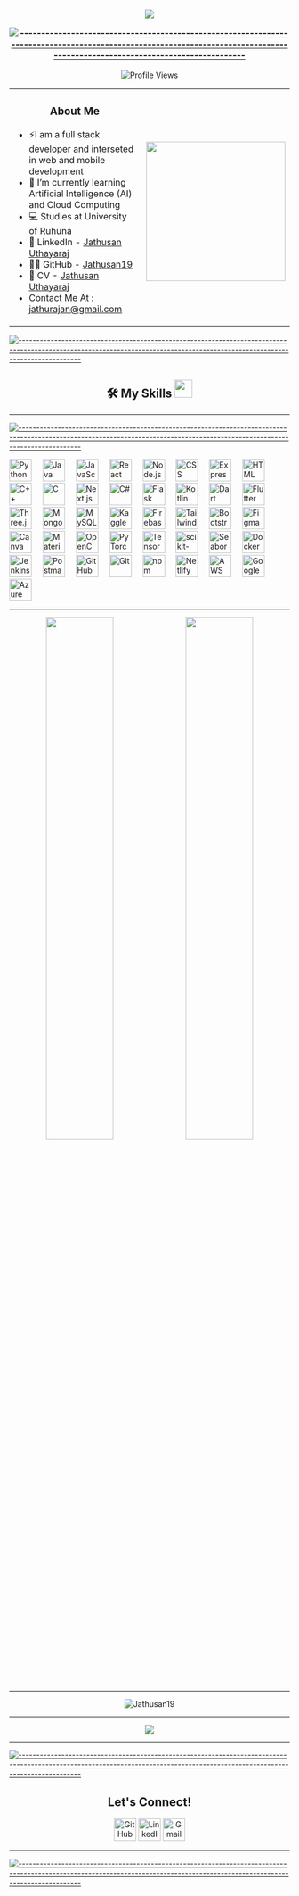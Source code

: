 <table align="center" width=700></table>



<h3 align="center"><img src="https://readme-typing-svg.herokuapp.com?lines=Thank+You+for+taking+time+to+view+my+GitHub+Profile...&center=true&width=700&height=45">

[![-----------------------------------------------------------------------------------------------------------------------------------------------------------------------------](
https://raw.githubusercontent.com/andreasbm/readme/master/assets/lines/aqua.png)](https://github.com/BaseMax?tab=repositories)

</h3> <p align="center"> <img src="https://komarev.com/ghpvc/?username=Jathusan19&label=Profile%20views&color=0e75b6&style=flat" alt="Profile Views" /> </p>

<table align="center">
<tr border="none">
<td height="100%" align="left">
<h3 align="center"> About Me </h3>

- ⚡️I am a full stack developer and interseted in web and mobile development
- 🌱 I’m currently learning Artificial Intelligence (AI) and Cloud Computing
- 💻 Studies at University of Ruhuna
- 📌 LinkedIn - [Jathusan Uthayaraj](https://www.linkedin.com/in/jathusan-uthayaraj-20b7631a6/)
- 👨‍💻 GitHub - [Jathusan19](https://github.com/Jathusan19)
- 📄 CV - [Jathusan Uthayaraj](./Jathusan%20Uthayaraj%20-CV.pdf)
- Contact Me At : jathurajan@gmail.com 

</td>
<td height="100%" align="left">

<picture> <img align="right" src="https://github.com/7oSkaaa/7oSkaaa/blob/main/Images/Right_Side.gif?raw=true" width=250px></picture>

</td>
</tr>
</table>

[![-----------------------------------------------------------------------------------------------------------------------------------------------------------------------------](
https://raw.githubusercontent.com/andreasbm/readme/master/assets/lines/aqua.png)](https://github.com/BaseMax?tab=repositories)

<h2 align="center"> 🛠️ My Skills <img src="https://media2.giphy.com/media/QssGEmpkyEOhBCb7e1/giphy.gif?cid=ecf05e47a0n3gi1bfqntqmob8g9aid1oyj2wr3ds3mg700bl&rid=giphy.gif" width=32px> </h2>

---

[![-----------------------------------------------------------------------------------------------------------------------------------------------------------------------------](
https://raw.githubusercontent.com/andreasbm/readme/master/assets/lines/aqua.png)](https://github.com/BaseMax?tab=repositories)

<div align="left">
  <img src="https://skillicons.dev/icons?i=py" height="40" alt="Python" />
  <img width="12" />
  <img src="https://skillicons.dev/icons?i=java" height="40" alt="Java" />
  <img width="12" />
  <img src="https://skillicons.dev/icons?i=js" height="40" alt="JavaScript" />
  <img width="12" />
  <img src="https://skillicons.dev/icons?i=react" height="40" alt="React" />
  <img width="12" />
  <img src="https://skillicons.dev/icons?i=nodejs" height="40" alt="Node.js" />
  <img width="12" />
  <img src="https://skillicons.dev/icons?i=css" height="40" alt="CSS" />
  <img width="12" />
  <img src="https://skillicons.dev/icons?i=express" height="40" alt="Express" />
  <img width="12" />
  <img src="https://skillicons.dev/icons?i=html" height="40" alt="HTML" />
  <img width="12" />
  <img src="https://skillicons.dev/icons?i=cpp" height="40" alt="C++" />
  <img width="12" />
  <img src="https://skillicons.dev/icons?i=c" height="40" alt="C" />
  <img width="12" />
  <img src="https://skillicons.dev/icons?i=nextjs" height="40" alt="Next.js" />
  <img width="12" />
  <img src="https://skillicons.dev/icons?i=cs" height="40" alt="C#" />
  <img width="12" />
  <img src="https://skillicons.dev/icons?i=flask" height="40" alt="Flask" />
  <img width="12" />
  <img src="https://skillicons.dev/icons?i=kotlin" height="40" alt="Kotlin" />
  <img width="12" />
  <img src="https://skillicons.dev/icons?i=dart" height="40" alt="Dart" />
  <img width="12" />
  <img src="https://skillicons.dev/icons?i=flutter" height="40" alt="Flutter" />
  <img width="12" />
  <img src="https://skillicons.dev/icons?i=threejs" height="40" alt="Three.js" />
  <img width="12" />
  <img src="https://skillicons.dev/icons?i=mongodb" height="40" alt="MongoDB" />
  <img width="12" />
  <img src="https://skillicons.dev/icons?i=mysql" height="40" alt="MySQL" />
  <img width="12" />
  <img src="https://cdn.simpleicons.org/kaggle/20BEFF" height="40" alt="Kaggle" />
  <img width="12" />
  <img src="https://skillicons.dev/icons?i=firebase" height="40" alt="Firebase" />
  <img width="12" />
  <img src="https://skillicons.dev/icons?i=tailwind" height="40" alt="Tailwind CSS" />
  <img width="12" />
  <img src="https://cdn.simpleicons.org/bootstrap/7952B3" height="40" alt="Bootstrap" />
  <img width="12" />
  <img src="https://skillicons.dev/icons?i=figma" height="40" alt="Figma" />
  <img width="12" />
  <img src="https://cdn.simpleicons.org/canva/00C4CC" height="40" alt="Canva" />
  <img width="12" />
  <img src="https://skillicons.dev/icons?i=materialui" height="40" alt="Material-UI" />
  <img width="12" />
  <img src="https://skillicons.dev/icons?i=opencv" height="40" alt="OpenCV" />
  <img width="12" />
  <img src="https://skillicons.dev/icons?i=pytorch" height="40" alt="PyTorch" />
  <img width="12" />
  <img src="https://skillicons.dev/icons?i=tensorflow" height="40" alt="TensorFlow" />
  <img width="12" />
  <img src="https://skillicons.dev/icons?i=sklearn" height="40" alt="scikit-learn" />
  <img width="12" />
  <img src="https://seaborn.pydata.org/_images/logo-mark-lightbg.svg" height="40" alt="Seaborn" />
  <img width="12" />
  <img src="https://skillicons.dev/icons?i=docker" height="40" alt="Docker" />
  <img width="12" />
  <img src="https://skillicons.dev/icons?i=jenkins" height="40" alt="Jenkins" />
  <img width="12" />
  <img src="https://skillicons.dev/icons?i=postman" height="40" alt="Postman" />
  <img width="12" />
  <img src="https://skillicons.dev/icons?i=github" height="40" alt="GitHub" />
  <img width="12" />
  <img src="https://skillicons.dev/icons?i=git" height="40" alt="Git" />
  <img width="12" />
  <img src="https://skillicons.dev/icons?i=npm" height="40" alt="npm" />
  <img width="12" />
  <img src="https://skillicons.dev/icons?i=netlify" height="40" alt="Netlify" />
  <img width="12" />
  <img src="https://skillicons.dev/icons?i=aws" height="40" alt="AWS" />
  <img width="12" />
  <img src="https://cdn.simpleicons.org/googlecloud/4285F4" height="40" alt="Google Cloud" />
  <img width="12" />
  <img src="https://skillicons.dev/icons?i=azure" height="40" alt="Azure" />
</div>

---

<div align="center">
  <img src="https://github-readme-stats.vercel.app/api?username=Jathusan19&show_icons=true&hide_border=true&theme=radical" width="49%">
  <img src="https://github-readme-streak-stats.herokuapp.com/?user=Jathusan19&theme=radical&hide_border=true" width="49%">
</div>

---

<div align="center">
  <p><img align="center" src="https://github-readme-stats.vercel.app/api/top-langs?username=Jathusan19&show_icons=true&locale=en&layout=compact" alt="Jathusan19" ;"/></p>


</div>

---

<div align="center">
  <img src="https://github-profile-trophy.vercel.app/?username=Jathusan19&theme=radical&no-frame=true&row=1&column=7">
</div>

---

[![-----------------------------------------------------------------------------------------------------------------------------------------------------------------------------](
https://raw.githubusercontent.com/andreasbm/readme/master/assets/lines/aqua.png)](https://github.com/BaseMax?tab=repositories)

<div align="center">
  <h2> Let's Connect! </h2>
  <a href="https://github.com/Jathusan19" target="_blank"><img src="https://cdn.simpleicons.org/github/white" alt="GitHub" width="40" /></a>
  <a href="https://www.linkedin.com/in/jathusan-uthayaraj-20b7631a6/" target="_blank"><img src="https://cdn.simpleicons.org/linkedin/white" alt="LinkedIn" width="40" /></a>
  <a href="mailto:jathurajan@gmail.com" target="_blank"><img src="https://cdn.simpleicons.org/gmail/white" alt="Gmail" width="40" /></a>
</div>

---

[![-----------------------------------------------------------------------------------------------------------------------------------------------------------------------------](
https://raw.githubusercontent.com/andreasbm/readme/master/assets/lines/aqua.png)](https://github.com/BaseMax?tab=repositories)

